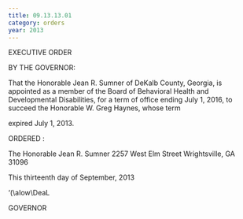 ```yaml
---
title: 09.13.13.01
category: orders
year: 2013
---
```

 

EXECUTIVE ORDER

BY THE GOVERNOR:

That the Honorable Jean R. Sumner of DeKalb County, Georgia, is
appointed as a member of the Board of Behavioral Health and
Developmental Disabilities, for a term of office ending July 1,
2016, to succeed the Honorable W. Greg Haynes, whose term

expired July 1, 2013.

ORDERED :

The Honorable Jean R. Sumner
2257 West Elm Street
Wrightsville, GA 31096

This thirteenth day of September, 2013

‘(\aIow\DeaL

GOVERNOR

